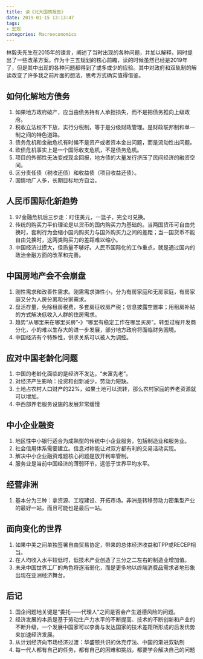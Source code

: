 ```yaml
---
title: 读《北大国情报告》
date: 2019-01-15 13:13:47
tags: 
- 宏观
categories: Macroeconomics
---
```


林毅夫先生在2015年的谏言，阐述了当时出现的各种问题，并加以解释，同时提出了一些改革方案。作为十三五规划的核心前瞻，读的时候虽然已经是2019年了，但是其中出现的各种问题都得到了或多或少的应验。其中对政府和双轨制的解读改变了许多我之前片面的想法，思考方式确实值得借鉴。

<!-- more -->

## 如何化解地方债务
1. 如果地方政府破产，应当由债务持有人承担损失，而不是把债务推向上级政府。
2. 税收立法权不下放，实行分税制，等于是分级财政管理。是财政联邦制和单一制之间的特色道路。
3. 债务危机和金融危机有时候不是资产或者资本金出问题，而是流动性出问题。
4. 欧债危机事实上是一个国际收支危机，不是债务危机。
5. 项目的外部性无法变成现金回报，地方债的大量发行挤压了民间经济的融资空间。
6. 区分责任债（税收还债）和收益债（项目收益还债）。
7. 国情地广人多，长期目标地方自治。

## 人民币国际化新趋势
1. 97金融危机后三步走：盯住美元，一篮子，完全可兑换。
2. 传统的购买力平价理论是以货币的国内购买力为基础的。当两国货币可自由兑换时，套利行为会缩小国内购买力与国外购买力之间的差距；当一国货币不能自由兑换时，这两类购买力的差距难以缩小。
3. 中国经济过摸大，但质量不够好。人民币国际化的工作重点，就是通过国内的政治金融方面的改革和完善。

## 中国房地产会不会崩盘
1. 刚性需求和改善性需求。刚需需求弹性小，分为有房家庭和无房家庭，有房家庭又分为人房分离和分家需求。
2. 盘活存量，免除租房税费，多套房征收房产税；信息披露空置率；用租房补贴的方式解决低收入人群的住房需求。
3. 趋势“从哪里来在哪里买房”-》“哪里有稳定工作在哪里买房”。转型过程开发商分化，小的难以生存大的进一步发展，部分地方政府将面临财务困境。
4. 中国经济有个特殊性，供求关系可以被人为调控。

## 应对中国老龄化问题
1. 中国的老龄化面临的是经济不发达，“未富先老”。
2. 对经济产生影响：投资和创新减少，劳动力短缺。
3. 土地占农村人口财产的22%，如果土地可以流转，那么农村家庭的养老资源就可以增加。
4. 中西部养老服务设施的发展非常缓慢

## 中小企业融资
1. 地区性中小银行适合为成熟型的传统中小企业服务，包括制造业和服务业。
2. 社会信用体系需要建立。信息对称能让对双方都有利的交易活动实现。
3. 解决中小企业融资难题核心问题是放开利率管制。
4. 服务业是当前中国经济的薄弱环节，远低于世界平均水平。

## 经营非洲
1. 基本分为三种：拿资源、工程建设、开拓市场。非洲是转移劳动力密集型产业的最好一站，而且可能也是最后一站。

## 面向变化的世界
1. 如果中美之间单独签署自由贸易协定，带来的总体经济收益和TPP或RECEP相当。
2. 在人均收入水平较低时，低技术产业创造了三分之二左右的制造业增加值。
3. 未来中国世界工厂的角色将逐渐弱化，而是更多地以终端消费品需求者地形象出现在亚洲经济舞台。

## 后记
1. 国企问题地关键是“委托——代理人”之间是否会产生道德风险的问题。
2. 经济发展的本质是基于劳动生产力水平的不断提高、技术的不断创新和产业的不断升级，一个发展中国家可以李勇与发达国家的技术差距所形成的后发优势来加速经济发展。
3. 从计划经济向市场经济过渡：华盛顿共识的休克疗法、中国的渐进双轨制
4. 每一代人都有自己的任务，都有自己的困难和挑战，都要学会解决自己的问题
